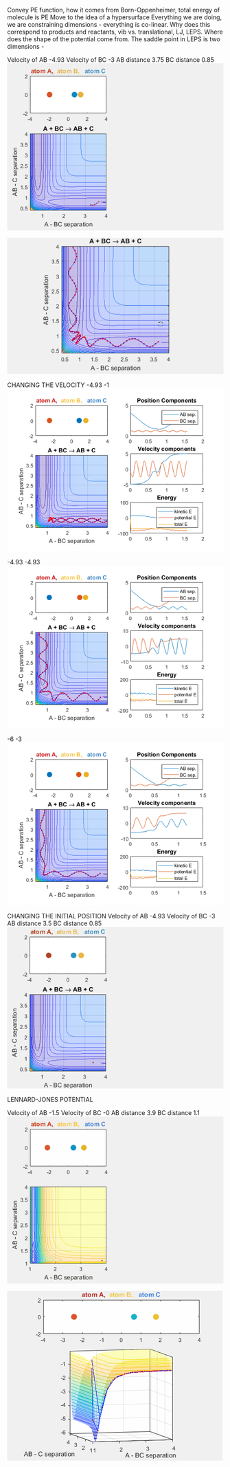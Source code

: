 

Convey PE function, how it comes from Born-Oppenheimer, total energy of molecule is PE 
Move to the idea of a hypersurface 
Everything we are doing, we are constraining dimensions - everything is co-linear. Why does this correspond to products and reactants, vib vs. translational, LJ, LEPS.
Where does the shape of the potential come from. The saddle point in LEPS is two dimensions - 


Velocity of AB -4.93
Velocity of BC -3
AB distance 3.75
BC distance 0.85
![reaction](/reaction.gif)

![pewell](/pewell.gif)


CHANGING THE VELOCITY
-4.93 -1
![-4.93-1](/-4.93-1.png)

-4.93 -4.93
![-4.93-4.93](/-4.93-4.93.png)

-6 -3
![-6-3](/-6-3.png)

CHANGING THE INITIAL POSITION
Velocity of AB -4.93
Velocity of BC -3
AB distance 3.5
BC distance 0.85
![abcphase](/abcphase.gif)

LENNARD-JONES POTENTIAL 

Velocity of AB -1.5
Velocity of BC -0
AB distance 3.9
BC distance 1.1
![LJnorxn](/ljno.gif)

![ljwell](/ljwell.gif)
